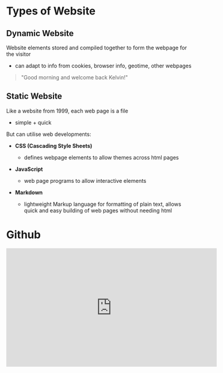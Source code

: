# Types of Website

## Dynamic Website

Website elements stored and compiled together to form the webpage for the visitor

- can adapt to info from cookies, browser info, geotime, other webpages

> "Good morning and welcome back Kelvin!"

## Static Website

Like a website from 1999, each web page is a file

- simple + quick

But can utilise web developments:

- **CSS (Cascading Style Sheets)**
  
  - defines webpage elements to allow themes across html pages

- **JavaScript**
  
  - web page programs to allow interactive elements

- **Markdown**
  
  - lightweight Markup language for formatting of plain text, allows quick and easy building of web pages without needing html

# Github

<iframe width="560" height="315" src="https://www.youtube.com/embed/CUbI9u_Fp1U?si=PE-GJx3SqfiZNivu" title="YouTube video player" frameborder="0" allow="accelerometer; autoplay; clipboard-write; encrypted-media; gyroscope; picture-in-picture; web-share" referrerpolicy="strict-origin-when-cross-origin" allowfullscreen></iframe>
